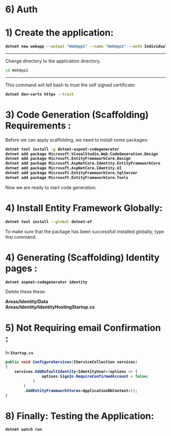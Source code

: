# 6) Auth



# 1) Create the application:


<b>

```bash
dotnet new webapp --output "WebApp1" --name "WebApp1" --auth Individual
```
</b>


---

Change directory to the application directory.
```bash
cd WebApp1
```


---

This command will tell bash to trust the self signed
 certificate:

<b>

```bash
dotnet dev-certs https --trust
```
</b>






# 3) Code Generation (Scaffolding) Requirements :
Before we can apply scaffolding, we need to install some packages:

<b>

```bash
dotnet tool install -g dotnet-aspnet-codegenerator
dotnet add package Microsoft.VisualStudio.Web.CodeGeneration.Design
dotnet add package Microsoft.EntityFrameworkCore.Design
dotnet add package Microsoft.AspNetCore.Identity.EntityFrameworkCore
dotnet add package Microsoft.AspNetCore.Identity.UI
dotnet add package Microsoft.EntityFrameworkCore.SqlServer
dotnet add package Microsoft.EntityFrameworkCore.Tools
```
</b>


Now we are ready to start code generation.




# 4) Install Entity Framework Globally:

<b>

```bash
dotnet tool install --global dotnet-ef
```
</b>

To make sure that the package has been successfull 
installed globally, type thsi command:








# 4) Generating (Scaffolding) Identity pages :


<b>

```bash
dotnet aspnet-codegenerator identity
```
</b>

Delete these these:

**Areas/Identity/Data**  
**Areas/Identity/IdentityHostingStartup.cs**







# 5) Not Requiring email Confirmation :

In **`Startup.cs`**

<b>

```cs
public void ConfigureServices(IServiceCollection services)
{
    services.AddDefaultIdentity<IdentityUser>(options => {
                options.SignIn.RequireConfirmedAccount = false;
            }
        )
        .AddEntityFrameworkStores<ApplicationDbContext>();
}
```
</b>










# 8) Finally: Testing the Application:


<b>

```bash
dotnet watch run
```
</b>




